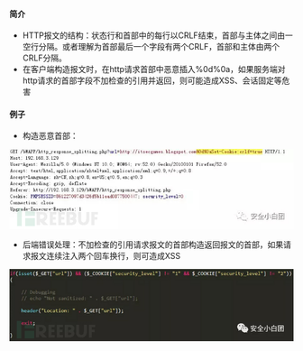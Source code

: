 #### 简介

* HTTP报文的结构：状态行和首部中的每行以CRLF结束，首部与主体之间由一空行分隔。或者理解为首部最后一个字段有两个CRLF，首部和主体由两个CRLF分隔。
* 在客户端构造报文时，在http请求首部中恶意插入%0d%0a，如果服务端对http请求的首部字段不加检查的引用并返回，则可能造成XSS、会话固定等危害

#### 例子

* 构造恶意首部：

![2-CRLF.jpg](.\images\1557114547_5ccfaeb316619.jpg!small)

* 后端错误处理：不加检查的引用请求报文的首部构造返回报文的首部，如果请求报文连续注入两个回车换行，则可造成XSS

![4-CRLF.jpg](.\images\1557114557_5ccfaebdac065.jpg!small)
